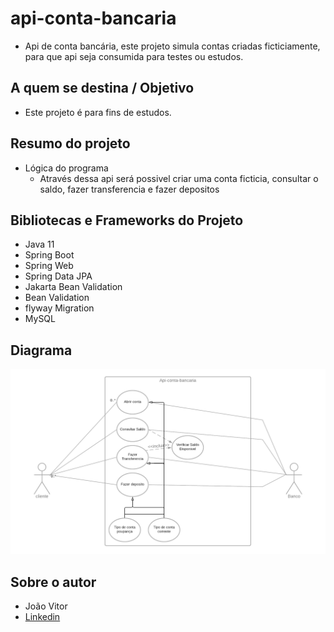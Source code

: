 # api-conta-bancaria
* Api de conta bancária, este projeto simula contas criadas ficticiamente, para que  api seja consumida para testes ou estudos.

## A quem se destina / Objetivo
*	Este projeto é para fins de estudos.

## Resumo do projeto
* Lógica do programa 
  * Através dessa api será possivel criar uma conta ficticia, consultar o saldo, fazer transferencia e fazer depositos
## Bibliotecas e Frameworks do Projeto
* Java 11
* Spring Boot
* Spring Web
* Spring Data JPA
* Jakarta Bean Validation
* Bean Validation
* flyway Migration
* MySQL

## Diagrama
![Diagrama de caso de uso](diagrama.png)

## Sobre o autor
* João Vitor
* [Linkedin](https://www.linkedin.com/in/jo%C3%A3o-vitor-ara%C3%BAjo-266572173/)

